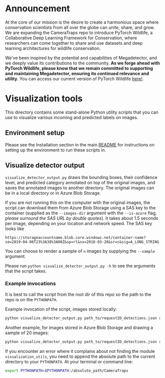 # Announcement

At the core of our mission is the desire to create a harmonious space where conservation scientists from all over the globe can unite, share, and grow. We are expanding the CameraTraps repo to introduce PyTorch Wildlife, a Collaborative Deep Learning Framework for Conservation, where researchers can come together to share and use datasets and deep learning architectures for wildlife conservation.

We've been inspired by the potential and capabilities of Megadetector, and we deeply value its contributions to the community. **As we forge ahead with PyTorch Wildlife, please know that we remain committed to supporting and maintaining Megadetector, ensuring its continued relevance and utility**. You can access our current version of PyTorch Wildlife [here!](https://github.com/microsoft/CameraTraps/tree/PytorchWildlife_Dev).

# Visualization tools

This directory contains some stand-alone Python utility scripts that you can use to visualize various incoming and predicted labels on images.


## Environment setup

Please see the Installation section in the main [README](../README.md#installation) for instructions on setting up the environment to run these scripts in.


## Visualize detector output

`visualize_detector_output.py` draws the bounding boxes, their confidence level, and predicted category annotated on top of the original images, and saves the annotated images to another directory. The original images can be in a local directory or in Azure Blob Storage.

If you are not running this on the computer with the original images, the script can download them from Azure Blob Storage using a SAS key to the container (supplied as the `--images-dir` argument with the `--is-azure` flag, *please surround the SAS URL by double quotes*). It takes about 1.5 seconds per image, depending on your location and network speed. The SAS key looks like

```
https://storageaccountname.blob.core.windows.net/container-name?se=2019-04-06T23%3A38%3A00Z&sp=rl&sv=2018-03-28&sr=c&sig=A_LONG_STRING
```

You can choose to render a sample of `n` images by supplying the `--sample` argument.

Please run `python visualize_detector_output.py -h` to see the arguments that the script takes.


### Example invocations

It is best to call the script from the root dir of this repo so the path to the repo is on the `PYTHONPATH`.

Example invocation of the script, images stored locally:
```bash
python visualize_detector_output.py path_to/requestID_detections.json rendered_images_dir --confidence 0.9 --images_dir path_to_root_dir_of_original_images
```

Another example, for images stored in Azure Blob Storage and drawing a sample of 20 images:
```bash
python visualize_detector_output.py path_to/requestID_detections.json rendered_images_dir --confidence 0.9 --images-dir "https://storageaccountname.blob.core.windows.net/container-name?se=2019-04-06T23%3A38%3A00Z&sp=rl&sv=2018-03-28&sr=c&sig=A_LONG_STRING" --is-azure --sample 20
```

If you encounter an error where it complains about not finding the module `visualization_utils`, you need to append the absolute path to the current directory to your `PYTHONPATH`. At your terminal or command line:

```bash
export PYTHONPATH=$PYTHONPATH:/absolute_path/CameraTraps
```
